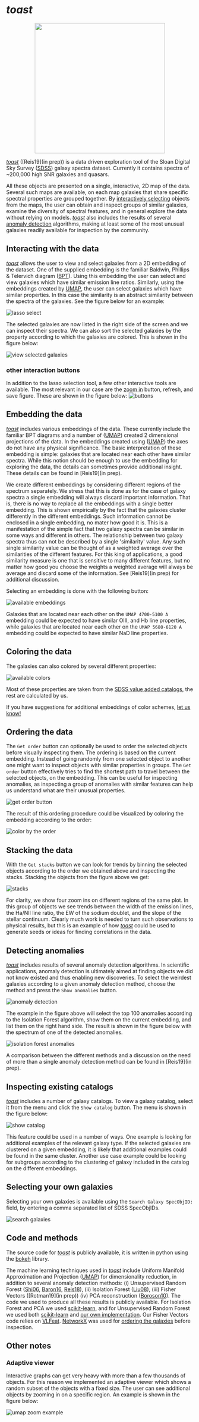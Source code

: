 

# *toast*

<div align="center">
<img src="icon.png" , width="350"/>
</div>


[*toast*](http://138.197.206.129:5010/galaxies) ([Reis19](in prep)) is a data driven exploration tool of the Sloan Digital Sky Survey ([SDSS](https://www.sdss.org/)) galaxy spectra dataset. Currently it contains spectra of ~200,000 high SNR galaxies and quasars.


All these objects are presented on a single, interactive, 2D map of the data. Several such maps are available, on each map galaxies that share specific spectral properties are grouped together. By [interactively selecting](#objectSelection)  objects from the maps, the user can obtain and inspect groups of similar galaxies, examine the diversity of spectral features, and in general explore the data without relying on models. [*toast*](http://138.197.206.129:5010/galaxies) also includes the results of several [anomaly detection](#anomalyDetection) algorithms, making at least some of the most unusual galaxies readily available for inspection by the community.



## Interacting with the data
<a id="objectSelection"></a>
[*toast*](http://138.197.206.129:5010/galaxies) allows the user to view and select galaxies from a 2D embedding of the dataset. One of the supplied embedding is the familiar  Baldwin, Phillips & Telervich diagram ([BPT](http://adsabs.harvard.edu/abs/1981PASP...93....5B)). Using this embedding the user can select and view galaxies which have similar emission line ratios. Similarly, using the embeddings created by [UMAP](https://github.com/lmcinnes/umap), the user can select galaxies which have similar properties. In this case the similarity is an abstract similarity between the spectra of the galaxies. See the figure below for an example:

![lasso select](lasso_png.png)

The selected galaxies are now listed in the right side of the screen and we can inspect their spectra. We can also sort the selected galaxies by the property according to which the galaxies are colored. This is shown in the figure below:

![view selected galaxies](view_selected.png)

### other interaction buttons
In addition to the lasso selection tool, a few other interactive tools are available. The most relevant in our case are the [zoom in](#zoomInNote)  button, refresh, and save figure. These are shown in the figure below:
![buttons](buttons.png)


## Embedding the data

[*toast*](http://138.197.206.129:5010/galaxies) includes various embeddings of the data. These currently include the familiar BPT diagrams and a number of ([UMAP](https://github.com/lmcinnes/umap)) created 2 dimensional projections of the data. In the embeddings created using ([UMAP](https://github.com/lmcinnes/umap)) the axes do not have any physical significance. The basic interpretation of these embedding is simple: galaxies that are located near each other have similar spectra. While this notion should be enough to use the embedding for exploring the data, the details can sometimes provide additional insight. These details can be found in [Reis19](in prep).

We create different embeddings by considering different regions of the spectrum separately. We stress that this is done as for the case of galaxy spectra a single embedding will always discard important information. That is, there is no way to replace all the embeddings with a single better embedding. This is shown empirically by the fact that the galaxies cluster differently in the different embeddings. Such information cannot be enclosed in a single embedding, no mater how good it is. This is a  manifestation of the simple fact that two galaxy spectra can be similar in some ways and different in others. The relationship between two galaxy spectra thus can not be described by a single 'similarity' value. Any such single similarity value can be thought of as a weighted average over the similarities of the different features. For this king of applications, a good similarity measure is one that is sensitive to many different features, but no matter how good you choose the weights a weighted average will always be average and discard some of the information.   See  [Reis19](in prep) for additional discussion.

Selecting an embedding is done with the following button:

![available embeddings](embeds.png)

 Galaxies that are located  near each other on the ```UMAP 4700-5100 A``` embedding could be expected to have similar OIII, and Hb line properties, while    galaxies that are located  near each other on the ```UMAP 5680-6120 A``` embedding could be expected to have similar NaD line properties.

## Coloring the data

The galaxies can also colored by several different properties:

![available colors](colors.png)

Most of these properties are taken from the [SDSS value added catalogs](https://www.sdss.org/dr14/data_access/value-added-catalogs/), the rest are calculated by us.

If you have suggestions for additional embeddings of color schemes, [let us know!](mailto:itamarreis@mail.tau.ac.il)


##  Ordering the data

The ```Get order``` button can optionally be used to order the selected objects before visually inspecting them. The ordering is based on the current embedding. Instead of going randomly from one selected object to another one might want to inspect objects with similar properties in groups. The ```Get order``` button effectively tries to find the shortest path to travel between the selected objects, on the embedding.
This can be useful for inspecting anomalies, as inspecting a group of anomalies with similar features can help us understand what are their unusual properties.

![get order button](order.png)

The result of this ordering procedure could be visualized by coloring the embedding according to the order:

![color by the order](color_by_order.png)

##  Stacking the data

With the ```Get stacks``` button we can look for trends by binning the selected objects according to the order we obtained above and inspecting the stacks. Stacking the objects from the figure above we get:

![stacks](get_stacks.png)

For clarity, we show four zoom ins on different regions of the same plot. In this group of objects we see trends between the width of the emission lines, the Ha/NII line ratio, the EW of the sodium doublet, and the slope of the stellar continuum. Clearly much  work is needed to turn such observations to physical results, but this is an example of how [*toast*](http://138.197.206.129:5010/galaxies) could be used to generate seeds or ideas for finding correlations in the data.


##  Detecting anomalies
 <a id="anomalyDetection"></a>

[*toast*](http://138.197.206.129:5010/galaxies) includes results of several anomaly detection algorithms. In scientific applications, anomaly detection is ultimately aimed at finding objects  we did not know existed and thus enabling new discoveries. To select the weirdest galaxies according to a given anomaly detection method, choose the method and press the ```Show anomalies``` button.

![anomaly detection](show_anomalies.png)

The example in the figure above will select the top 100 anomalies according to the Isolation Forest algorithm, show them on the current embedding, and list them on the right hand side. The result is shown in the figure below with the spectrum of one of the detected anomalies.

![isolation forest anomalies](isf_anomalies.png)

A comparison between the different methods and a discussion on the need of more than a single anomaly detection method can be found in [Reis19](in prep).


## Inspecting existing catalogs
[*toast*](http://138.197.206.129:5010/galaxies) includes a number of galaxy catalogs. To view a galaxy catalog, select it from the menu and click the ```Show catalog``` button. The menu is shown in the figure below:

![show catalog](catalogs.png)

This feature could be used in a number of ways. One example is looking for additional examples of the relevant galaxy type. If the selected galaxies are clustered on a given embedding, it is likely that additional examples could be found in the same cluster. Another use case example could be looking for subgroups according to the clustering of  galaxy included in the catalog on the different embeddings.

## Selecting your own galaxies
Selecting your own galaxies is available using the ```Search Galaxy SpecObjID:``` field, by entering a comma separated list of SDSS SpecObjIDs.

![search galaxies](search.png)


## Code and methods

The source code for [*toast*](http://138.197.206.129:5010/galaxies) is publicly available, it is written in python using the [bokeh](https://bokeh.pydata.org/en/latest/) library.

The machine learning techniques used in [*toast*](http://138.197.206.129:5010/galaxies) include Uniform Manifold Approximation and Projection ([UMAP](https://github.com/lmcinnes/umap)) for dimensionality reduction, in addition to several anomaly detection methods: (i) Unsupervised Random Forest ([Shi06](https://horvath.genetics.ucla.edu/html/RFclustering/RFclustering/RandomForestHorvath.pdf), [Baron16](https://arxiv.org/abs/1611.07526), [Reis18](https://arxiv.org/abs/1711.00022)), (ii) Isolation Forest ([Liu08](https://scikit-learn.org/stable/modules/generated/sklearn.ensemble.IsolationForest.html#id1)), (iii) Fisher Vectors ([Rotman19](in prep)) (iv) PCA reconstruction ([Boroson10](https://ui.adsabs.harvard.edu/abs/2010AJ....140..390B/abstract)).   The code we used to produce all these results is publicly available. For Isolation Forest and PCA we used [scikit-learn](https://scikit-learn.org/stable/), and for Unsupervised Random Forest we used both [scikit-learn](https://scikit-learn.org/stable/) and [our own implementation](https://github.com/ireis/PRF). Our Fisher Vectors code relies on [VLFeat](http://www.vlfeat.org/). [NetworkX](https://networkx.github.io/) was used for [ordering the galaxies](#orderSection) before inspection.

## Other notes

### <a id="zoomInNote"></a> Adaptive viewer

Interactive graphs can get very heavy with more than  a few thousands of objects. For this reason we implemented an adaptive viewer which shows a random subset of the objects with a fixed size. The user can see additional objects by zooming in on a specific region. An example is shown in the figure below:

![umap zoom example](umap_zoom.png)
